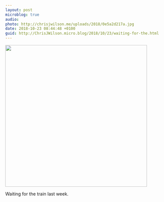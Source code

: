 ```yaml
---
layout: post
microblog: true
audio: 
photo: http://chrisjwilson.me/uploads/2018/0e5a2d217a.jpg
date: 2018-10-23 08:44:48 +0100
guid: http://ChrisJWilson.micro.blog/2018/10/23/waiting-for-the.html
---
```

<a href="http://chrisjwilson.me/uploads/2018/0e5a2d217a.jpg"><img src="http://chrisjwilson.me/uploads/2018/0e5a2d217a.jpg" width="449" height="600" style="height: auto;" class="sunlit_image" /></a>

Waiting for the train last week. 


